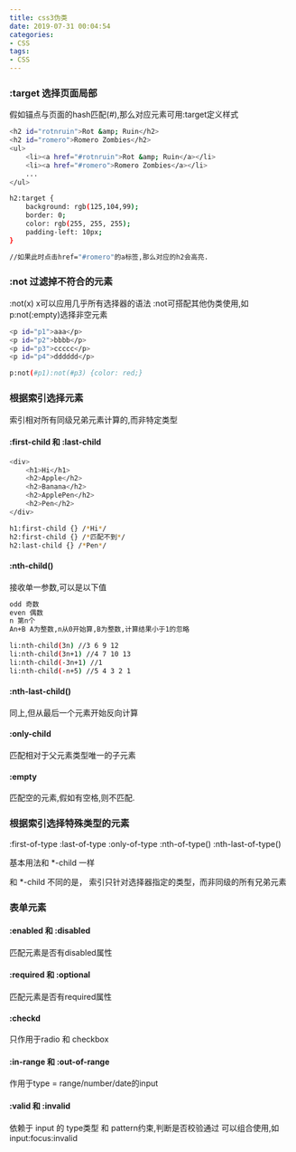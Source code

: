 ```yaml
---
title: css3伪类
date: 2019-07-31 00:04:54
categories:
- CSS
tags:
- CSS
---
```


### :target 选择页面局部

假如锚点与页面的hash匹配(#),那么对应元素可用:target定义样式

``` bash
<h2 id="rotnruin">Rot &amp; Ruin</h2>
<h2 id="romero">Romero Zombies</h2>
<ul>
    <li><a href="#rotnruin">Rot &amp; Ruin</a></li>
    <li><a href="#romero">Romero Zombies</a></li>
    ...
</ul>

h2:target {
    background: rgb(125,104,99);
    border: 0;
    color: rgb(255, 255, 255);
    padding-left: 10px;
}

//如果此时点击href="#romero"的a标签,那么对应的h2会高亮.
```

### :not 过滤掉不符合的元素

:not(x) x可以应用几乎所有选择器的语法
:not可搭配其他伪类使用,如p:not(:empty)选择非空元素
``` bash
<p id="p1">aaa</p>
<p id="p2">bbbb</p>
<p id="p3">ccccc</p>
<p id="p4">dddddd</p>

p:not(#p1):not(#p3) {color: red;}
```

### 根据索引选择元素

索引相对所有同级兄弟元素计算的,而非特定类型

#### :first-child 和 :last-child

``` bash
<div>
    <h1>Hi</h1>
    <h2>Apple</h2>
    <h2>Banana</h2>
    <h2>ApplePen</h2>
    <h2>Pen</h2>
</div>

h1:first-child {} /*Hi*/
h2:first-child {} /*匹配不到*/
h2:last-child {} /*Pen*/
```

#### :nth-child()

接收单一参数,可以是以下值

``` bash
odd 奇数
even 偶数
n 第n个
An+B A为整数,n从0开始算,B为整数,计算结果小于1的忽略
```

``` bash
li:nth-child(3n) //3 6 9 12
li:nth-child(3n+1) //4 7 10 13
li:nth-child(-3n+1) //1
li:nth-child(-n+5) //5 4 3 2 1 
```

#### :nth-last-child()

同上,但从最后一个元素开始反向计算

#### :only-child

匹配相对于父元素类型唯一的子元素

#### :empty

匹配空的元素,假如有空格,则不匹配.

### 根据索引选择特殊类型的元素

:first-of-type
:last-of-type
:only-of-type
:nth-of-type()
:nth-last-of-type()

基本用法和 *-child 一样

和 *-child 不同的是， 索引只针对选择器指定的类型，而非同级的所有兄弟元素

### 表单元素

#### :enabled 和 :disabled

匹配元素是否有disabled属性

#### :required 和 :optional

匹配元素是否有required属性


#### :checkd

只作用于radio 和 checkbox

#### :in-range 和 :out-of-range

作用于type = range/number/date的input

#### :valid 和 :invalid

依赖于 input 的 type类型 和 pattern约束,判断是否校验通过
可以组合使用,如 input:focus:invalid
